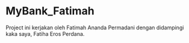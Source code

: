 # MyBank_Fatimah
Project ini kerjakan oleh Fatimah Ananda Permadani dengan didampingi kaka saya, Fatiha Eros Perdana.
